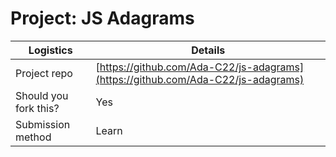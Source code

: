 # Project: JS Adagrams

| Logistics             | Details                              |
| --------------------- | ------------------------------------ |
| Project repo      | [https://github.com/Ada-C22/js-adagrams](https://github.com/Ada-C22/js-adagrams) |
| Should you fork this? | Yes           |
| Submission method     | Learn                                |
